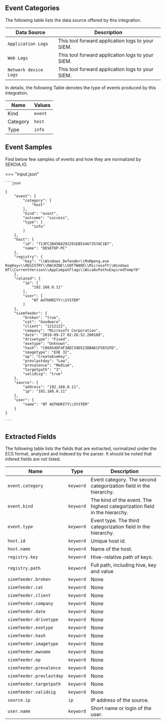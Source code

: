 
## Event Categories


The following table lists the data source offered by this integration.

| Data Source | Description                          |
| ----------- | ------------------------------------ |
| `Application Logs` | This tool forward application logs to your SIEM. |
| `Web Logs` | This tool forward application logs to your SIEM. |
| `Network device Logs` | This tool forward application logs to your SIEM. |





In details, the following Table denotes the type of events produced by this integration.

| Name | Values |
| ---- | ------ |
| Kind | `event` |
| Category | `host` |
| Type | `info` |




## Event Samples

Find below few samples of events and how they are normalized by SEKOIA.IO.


=== "input.json"

    ```json
	
    {
        "event": {
            "category": [
                "host"
            ],
            "kind": "event",
            "outcome": "success",
            "type": [
                "info"
            ]
        },
        "host": {
            "id": "713FC2B45B429J291EB53467357AC1B7",
            "name": "DESKTOP-PC"
        },
        "registry": {
            "key": "\\Windows Defender\\MsMpeng.exe RegKey=\\REGISTRY\\MACHINE\\SOFTWARE\\Microsoft\\Windows NT\\CurrentVersion\\AppCompatFlags\\WicaAvPathsExpiredTemp?0"
        },
        "related": {
            "ip": [
                "192.168.0.11"
            ],
            "user": [
                "NT AUTHORITY\\SYSTEM"
            ]
        },
        "siemfeeder": {
            "broken": "true",
            "cat": "Goodware",
            "client": "1212122",
            "company": "Microsoft Corporation",
            "date": "2018-09-27 02:26:52.200188",
            "drivetype": "Fixed",
            "exetype": "Unknown",
            "hash": "C86854DF4F3AEC59D523DBAD1F5031FD",
            "imagetype": "EXE 32",
            "op": "CreateExeKey",
            "prevlastday": "Low",
            "prevalence": "Medium",
            "targetpath": "3",
            "validsig": "true"
        },
        "source": {
            "address": "192.168.0.11",
            "ip": "192.168.0.11"
        },
        "user": {
            "name": "NT AUTHORITY\\SYSTEM"
        }
    }
    	
	```





## Extracted Fields

The following table lists the fields that are extracted, normalized under the ECS format, analyzed and indexed by the parser. It should be noted that infered fields are not listed.

| Name | Type | Description                |
| ---- | ---- | ---------------------------|
|`event.category` | `keyword` | Event category. The second categorization field in the hierarchy. |
|`event.kind` | `keyword` | The kind of the event. The highest categorization field in the hierarchy. |
|`event.type` | `keyword` | Event type. The third categorization field in the hierarchy. |
|`host.id` | `keyword` | Unique host id. |
|`host.name` | `keyword` | Name of the host. |
|`registry.key` | `keyword` | Hive-relative path of keys. |
|`registry.path` | `keyword` | Full path, including hive, key and value |
|`siemfeeder.broken` | `keyword` | None |
|`siemfeeder.cat` | `keyword` | None |
|`siemfeeder.client` | `keyword` | None |
|`siemfeeder.company` | `keyword` | None |
|`siemfeeder.date` | `keyword` | None |
|`siemfeeder.drivetype` | `keyword` | None |
|`siemfeeder.exetype` | `keyword` | None |
|`siemfeeder.hash` | `keyword` | None |
|`siemfeeder.imagetype` | `keyword` | None |
|`siemfeeder.mwname` | `keyword` | None |
|`siemfeeder.op` | `keyword` | None |
|`siemfeeder.prevalence` | `keyword` | None |
|`siemfeeder.prevlastday` | `keyword` | None |
|`siemfeeder.targetpath` | `keyword` | None |
|`siemfeeder.validsig` | `keyword` | None |
|`source.ip` | `ip` | IP address of the source. |
|`user.name` | `keyword` | Short name or login of the user. |

